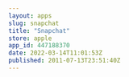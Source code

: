 ```yaml
---
layout: apps
slug: snapchat
title: "Snapchat"
store: apple
app_id: 447188370
date: 2022-03-14T11:01:53Z
published: 2011-07-13T23:51:40Z
---
```

